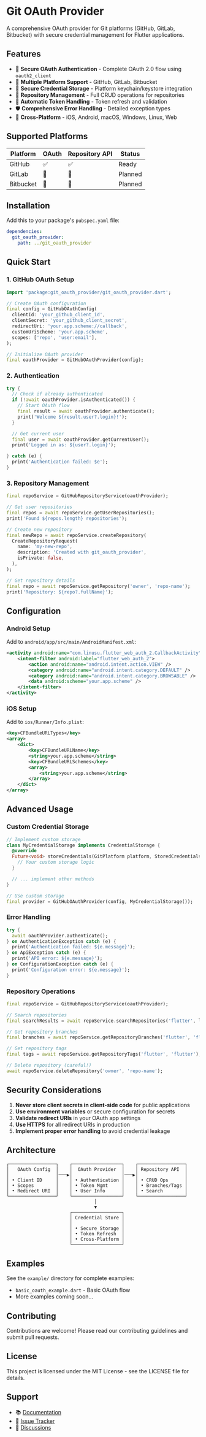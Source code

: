 # Git OAuth Provider

A comprehensive OAuth provider for Git platforms (GitHub, GitLab, Bitbucket) with secure credential management for Flutter applications.

## Features

- 🔐 **Secure OAuth Authentication** - Complete OAuth 2.0 flow using `oauth2_client`
- 🏪 **Multiple Platform Support** - GitHub, GitLab, Bitbucket
- 💾 **Secure Credential Storage** - Platform keychain/keystore integration
- 📁 **Repository Management** - Full CRUD operations for repositories
- 🔄 **Automatic Token Handling** - Token refresh and validation
- 🛡️ **Comprehensive Error Handling** - Detailed exception types
- 📱 **Cross-Platform** - iOS, Android, macOS, Windows, Linux, Web

## Supported Platforms

| Platform  | OAuth | Repository API | Status  |
| --------- | ----- | -------------- | ------- |
| GitHub    | ✅    | ✅             | Ready   |
| GitLab    | 🚧    | 🚧             | Planned |
| Bitbucket | 🚧    | 🚧             | Planned |

## Installation

Add this to your package's `pubspec.yaml` file:

```yaml
dependencies:
  git_oauth_provider:
    path: ../git_oauth_provider
```

## Quick Start

### 1. GitHub OAuth Setup

```dart
import 'package:git_oauth_provider/git_oauth_provider.dart';

// Create OAuth configuration
final config = GitHubOAuthConfig(
  clientId: 'your_github_client_id',
  clientSecret: 'your_github_client_secret',
  redirectUri: 'your.app.scheme://callback',
  customUriScheme: 'your.app.scheme',
  scopes: ['repo', 'user:email'],
);

// Initialize OAuth provider
final oauthProvider = GitHubOAuthProvider(config);
```

### 2. Authentication

```dart
try {
  // Check if already authenticated
  if (!await oauthProvider.isAuthenticated()) {
    // Start OAuth flow
    final result = await oauthProvider.authenticate();
    print('Welcome ${result.user?.login}!');
  }

  // Get current user
  final user = await oauthProvider.getCurrentUser();
  print('Logged in as: ${user?.login}');

} catch (e) {
  print('Authentication failed: $e');
}
```

### 3. Repository Management

```dart
final repoService = GitHubRepositoryService(oauthProvider);

// Get user repositories
final repos = await repoService.getUserRepositories();
print('Found ${repos.length} repositories');

// Create new repository
final newRepo = await repoService.createRepository(
  CreateRepositoryRequest(
    name: 'my-new-repo',
    description: 'Created with git_oauth_provider',
    isPrivate: false,
  ),
);

// Get repository details
final repo = await repoService.getRepository('owner', 'repo-name');
print('Repository: ${repo?.fullName}');
```

## Configuration

### Android Setup

Add to `android/app/src/main/AndroidManifest.xml`:

```xml
<activity android:name="com.linusu.flutter_web_auth_2.CallbackActivity" android:exported="true">
    <intent-filter android:label="flutter_web_auth_2">
        <action android:name="android.intent.action.VIEW" />
        <category android:name="android.intent.category.DEFAULT" />
        <category android:name="android.intent.category.BROWSABLE" />
        <data android:scheme="your.app.scheme" />
    </intent-filter>
</activity>
```

### iOS Setup

Add to `ios/Runner/Info.plist`:

```xml
<key>CFBundleURLTypes</key>
<array>
    <dict>
        <key>CFBundleURLName</key>
        <string>your.app.scheme</string>
        <key>CFBundleURLSchemes</key>
        <array>
            <string>your.app.scheme</string>
        </array>
    </dict>
</array>
```

## Advanced Usage

### Custom Credential Storage

```dart
// Implement custom storage
class MyCredentialStorage implements CredentialStorage {
  @override
  Future<void> storeCredentials(GitPlatform platform, StoredCredentials credentials) async {
    // Your custom storage logic
  }

  // ... implement other methods
}

// Use custom storage
final provider = GitHubOAuthProvider(config, MyCredentialStorage());
```

### Error Handling

```dart
try {
  await oauthProvider.authenticate();
} on AuthenticationException catch (e) {
  print('Authentication failed: ${e.message}');
} on ApiException catch (e) {
  print('API error: ${e.message}');
} on ConfigurationException catch (e) {
  print('Configuration error: ${e.message}');
}
```

### Repository Operations

```dart
final repoService = GitHubRepositoryService(oauthProvider);

// Search repositories
final searchResults = await repoService.searchRepositories('flutter', limit: 10);

// Get repository branches
final branches = await repoService.getRepositoryBranches('flutter', 'flutter');

// Get repository tags
final tags = await repoService.getRepositoryTags('flutter', 'flutter');

// Delete repository (careful!)
await repoService.deleteRepository('owner', 'repo-name');
```

## Security Considerations

1. **Never store client secrets in client-side code** for public applications
2. **Use environment variables** or secure configuration for secrets
3. **Validate redirect URIs** in your OAuth app settings
4. **Use HTTPS** for all redirect URIs in production
5. **Implement proper error handling** to avoid credential leakage

## Architecture

```
┌─────────────────┐    ┌──────────────────┐    ┌─────────────────┐
│   OAuth Config  │    │  OAuth Provider  │    │ Repository API  │
│                 │───▶│                  │───▶│                 │
│ • Client ID     │    │ • Authentication │    │ • CRUD Ops      │
│ • Scopes        │    │ • Token Mgmt     │    │ • Branches/Tags │
│ • Redirect URI  │    │ • User Info      │    │ • Search        │
└─────────────────┘    └──────────────────┘    └─────────────────┘
                                │
                                ▼
                       ┌──────────────────┐
                       │ Credential Store │
                       │                  │
                       │ • Secure Storage │
                       │ • Token Refresh  │
                       │ • Cross-Platform │
                       └──────────────────┘
```

## Examples

See the `example/` directory for complete examples:

- `basic_oauth_example.dart` - Basic OAuth flow
- More examples coming soon...

## Contributing

Contributions are welcome! Please read our contributing guidelines and submit pull requests.

## License

This project is licensed under the MIT License - see the LICENSE file for details.

## Support

- 📚 [Documentation](https://github.com/your-org/git_oauth_provider)
- 🐛 [Issue Tracker](https://github.com/your-org/git_oauth_provider/issues)
- 💬 [Discussions](https://github.com/your-org/git_oauth_provider/discussions)
